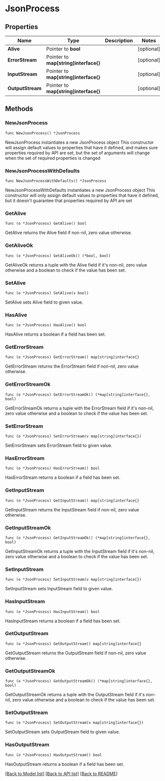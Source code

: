 # JsonProcess

## Properties

Name | Type | Description | Notes
------------ | ------------- | ------------- | -------------
**Alive** | Pointer to **bool** |  | [optional] 
**ErrorStream** | Pointer to **map[string]interface{}** |  | [optional] 
**InputStream** | Pointer to **map[string]interface{}** |  | [optional] 
**OutputStream** | Pointer to **map[string]interface{}** |  | [optional] 

## Methods

### NewJsonProcess

`func NewJsonProcess() *JsonProcess`

NewJsonProcess instantiates a new JsonProcess object
This constructor will assign default values to properties that have it defined,
and makes sure properties required by API are set, but the set of arguments
will change when the set of required properties is changed

### NewJsonProcessWithDefaults

`func NewJsonProcessWithDefaults() *JsonProcess`

NewJsonProcessWithDefaults instantiates a new JsonProcess object
This constructor will only assign default values to properties that have it defined,
but it doesn't guarantee that properties required by API are set

### GetAlive

`func (o *JsonProcess) GetAlive() bool`

GetAlive returns the Alive field if non-nil, zero value otherwise.

### GetAliveOk

`func (o *JsonProcess) GetAliveOk() (*bool, bool)`

GetAliveOk returns a tuple with the Alive field if it's non-nil, zero value otherwise
and a boolean to check if the value has been set.

### SetAlive

`func (o *JsonProcess) SetAlive(v bool)`

SetAlive sets Alive field to given value.

### HasAlive

`func (o *JsonProcess) HasAlive() bool`

HasAlive returns a boolean if a field has been set.

### GetErrorStream

`func (o *JsonProcess) GetErrorStream() map[string]interface{}`

GetErrorStream returns the ErrorStream field if non-nil, zero value otherwise.

### GetErrorStreamOk

`func (o *JsonProcess) GetErrorStreamOk() (*map[string]interface{}, bool)`

GetErrorStreamOk returns a tuple with the ErrorStream field if it's non-nil, zero value otherwise
and a boolean to check if the value has been set.

### SetErrorStream

`func (o *JsonProcess) SetErrorStream(v map[string]interface{})`

SetErrorStream sets ErrorStream field to given value.

### HasErrorStream

`func (o *JsonProcess) HasErrorStream() bool`

HasErrorStream returns a boolean if a field has been set.

### GetInputStream

`func (o *JsonProcess) GetInputStream() map[string]interface{}`

GetInputStream returns the InputStream field if non-nil, zero value otherwise.

### GetInputStreamOk

`func (o *JsonProcess) GetInputStreamOk() (*map[string]interface{}, bool)`

GetInputStreamOk returns a tuple with the InputStream field if it's non-nil, zero value otherwise
and a boolean to check if the value has been set.

### SetInputStream

`func (o *JsonProcess) SetInputStream(v map[string]interface{})`

SetInputStream sets InputStream field to given value.

### HasInputStream

`func (o *JsonProcess) HasInputStream() bool`

HasInputStream returns a boolean if a field has been set.

### GetOutputStream

`func (o *JsonProcess) GetOutputStream() map[string]interface{}`

GetOutputStream returns the OutputStream field if non-nil, zero value otherwise.

### GetOutputStreamOk

`func (o *JsonProcess) GetOutputStreamOk() (*map[string]interface{}, bool)`

GetOutputStreamOk returns a tuple with the OutputStream field if it's non-nil, zero value otherwise
and a boolean to check if the value has been set.

### SetOutputStream

`func (o *JsonProcess) SetOutputStream(v map[string]interface{})`

SetOutputStream sets OutputStream field to given value.

### HasOutputStream

`func (o *JsonProcess) HasOutputStream() bool`

HasOutputStream returns a boolean if a field has been set.


[[Back to Model list]](../README.md#documentation-for-models) [[Back to API list]](../README.md#documentation-for-api-endpoints) [[Back to README]](../README.md)


